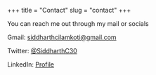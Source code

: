 +++
title = "Contact"
slug = "contact"
+++

You can reach me out through my mail or socials

Gmail: siddharthcilamkoti@gmail.com

Twitter: [@SiddharthC30](https://twitter.com/SiddharthC30)

LinkedIn: [Profile](https://www.linkedin.com/in/sai-siddharth-cilamkoti/)
